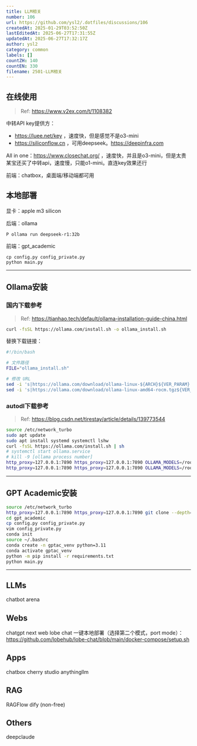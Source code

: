 ```yaml
---
title: LLM相关
number: 106
url: https://github.com/ysl2/.dotfiles/discussions/106
createdAt: 2025-01-29T03:52:50Z
lastEditedAt: 2025-06-27T17:31:55Z
updatedAt: 2025-06-27T17:32:17Z
author: ysl2
category: common
labels: []
countZH: 140
countEN: 330
filename: 2501-LLM相关
---
```


## 在线使用

> Ref: https://www.v2ex.com/t/1108382

中转API key提供方：
- https://luee.net/key ，速度快，但是感觉不是o3-mini
- https://siliconflow.cn ，可用deepseek。https://deepinfra.com


All in one：https://www.closechat.org/ ，速度快，并且是o3-mini，但是太贵
某宝还买了中转api，速度慢，只能o1-mini。直连key效果还行

前端：chatbox，桌面端/移动端都可用

## 本地部署

显卡：apple m3 silicon

后端：ollama

```
P ollama run deepseek-r1:32b
```

前端：gpt_academic

```
cp config.py config_private.py
python main.py
```

---

## Ollama安装

### 国内下载参考

> Ref: https://tianhao.tech/default/ollama-installation-guide-china.html

```bash
curl -fsSL https://ollama.com/install.sh -o ollama_install.sh
```

替换下载链接：

```bash
#!/bin/bash

# 文件路径
FILE="ollama_install.sh"

# 修改 URL
sed -i 's|https://ollama.com/download/ollama-linux-${ARCH}${VER_PARAM}|https://github.moeyy.xyz/https://github.com/ollama/ollama/releases/download/v0.3.4/ollama-linux-amd64|g' $FILE
sed -i 's|https://ollama.com/download/ollama-linux-amd64-rocm.tgz${VER_PARAM}|https://github.moeyy.xyz/https://github.com/ollama/ollama/releases/download/v0.3.4/ollama-linux-amd64-rocm.tgz|g' $FILE
```

### autodl下载参考

> Ref: https://blog.csdn.net/tirestay/article/details/139773544

```bash
source /etc/network_turbo
sudo apt update
sudo apt install systemd systemctl lshw
curl -fsSL https://ollama.com/install.sh | sh
# systemctl start ollama.service
# kill -9 [ollama process number]
http_proxy=127.0.0.1:7890 https_proxy=127.0.0.1:7890 OLLAMA_MODELS=/root/autodl-tmp/ollama ollama serve
http_proxy=127.0.0.1:7890 https_proxy=127.0.0.1:7890 OLLAMA_MODELS=/root/autodl-tmp/ollama ollama run deepseek-r1:70b
```

---

## GPT Academic安装

```bash
source /etc/network_turbo
http_proxy=127.0.0.1:7890 https_proxy=127.0.0.1:7890 git clone --depth=1 https://github.com/binary-husky/gpt_academic.git
cd gpt_academic
cp config.py config_private.py
vim config_private.py
conda init
source ~/.bashrc
conda create -n gptac_venv python=3.11
conda activate gptac_venv
python -m pip install -r requirements.txt
python main.py
```

---

## LLMs

chatbot arena

## Webs

chatgpt next web
lobe chat 一键本地部署（选择第二个模式，port mode）：https://github.com/lobehub/lobe-chat/blob/main/docker-compose/setup.sh

## Apps

chatbox
cherry studio
anythingllm

## RAG

RAGFlow
dify (non-free)

## Others

deepclaude